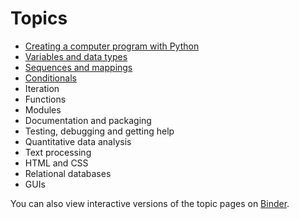 # Topics

* [Creating a computer program with Python](intro.md)
* [Variables and data types](types.ipynb)
* [Sequences and mappings](sequences_mappings.ipynb)
* [Conditionals](conditionals.ipynb)
* Iteration
* Functions
* Modules
* Documentation and packaging
* Testing, debugging and getting help
* Quantitative data analysis
* Text processing
* HTML and CSS
* Relational databases
* GUIs

You can also view interactive versions of the topic pages on [Binder](https://mybinder.org/v2/gh/luketudge/introduction-to-programming/master?filepath=topics).
